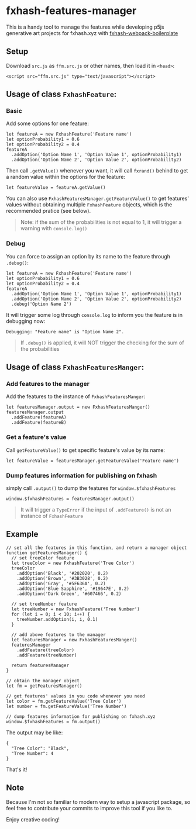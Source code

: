 # fxhash-features-manager

This is a handy tool to manage the features while developing p5js generative art projects for fxhash.xyz with [fxhash-webpack-boilerplate](https://github.com/fxhash/fxhash-webpack-boilerplate)

## Setup
Download `src.js` as `ffm.src.js` or other names, then load it in `<head>`:
```
<script src="ffm.src.js" type="text/javascript"></script>
```

## Usage of class `FxhashFeature`: 

### Basic
Add some options for one feature:
```
let featureA = new FxhashFeature('Feature name')
let optionProbability1 = 0.6
let optionProbability2 = 0.4
featureA
  .addOption('Option Name 1', 'Option Value 1', optionProbability1)
  .addOption('Option Name 2', 'Option Value 2', optionProbability2)
```
Then call `.getValue()` whenever you want, it will call `fxrand()` behind to get a random value within the options for the feature:

```
let featureValue = featureA.getValue()
```
You can also use `FxhashFeaturesManager.getFeatureValue()` to get features' values without obtaining multiple `FxhashFeature` objects, which is the recommended pratice (see below).

> Note: if the sum of the probabilities is not equal to 1, it will trigger a warning with `console.log()`

### Debug
You can force to assign an option by its name to the feature through `.debug()`:
```
let featureA = new FxhashFeature('Feature name')
let optionProbability1 = 0.6
let optionProbability2 = 0.4
featureA
  .addOption('Option Name 1', 'Option Value 1', optionProbability1)
  .addOption('Option Name 2', 'Option Value 2', optionProbability2)
  .debug('Option Name 2')
```
It will trigger some log through `console.log` to inform you the feature is in debugging now:
```
Debugging: "Feature name" is "Option Name 2".
```

> If `.debug()` is applied, it  will NOT trigger the checking for the sum of the probabilities

## Usage of class `FxhashFeaturesManger`:

### Add features to the manager
Add the features to the instance of `FxhashFeaturesManger`:
```
let featuresManager.output = new FxhashFeaturesManger()
featuresManager.output
  .addFeature(featureA)
  .addFeature(featureB)
```

### Get a feature's value
Call `getFeatureValue()` to get specific feature's value by its name:
```
let featureValue = featuresManager.getFeatureValue('Feature name')
```

### Dump features information for publishing on fxhash
simply call `.output()` to dump the features for `window.$fxhashFeatures`
```
window.$fxhashFeatures = featuresManager.output()
```
> It will trigger a `TypeError` if the input of `.addFeature()` is not an instance of `FxhashFeature`

## Example

```
// set all the features in this function, and return a manager object
function getFeaturesManager() {
  // set treeColor feature
  let treeColor = new FxhashFeature('Tree Color')
  treeColor
    .addOption('Black', '#202020', 0.2)
    .addOption('Brown', '#3B3028', 0.2)
    .addOption('Gray', '#5F636A', 0.2)
    .addOption('Blue Sapphire', '#19647E', 0.2)
    .addOption('Dark Green', '#607466', 0.2)

  // set treeNumber feature
  let treeNumber = new FxhashFeature('Tree Number')
  for (let i = 0; i < 10; i++) {
    treeNumber.addOption(i, i, 0.1)
  }
    
  // add above features to the manager
  let featuresManager = new FxhashFeaturesManger()
  featuresManager
    .addFeature(treeColor)
    .addFeature(treeNumber)

  return featuresManager
}

// obtain the manager object
let fm = getFeaturesManager()

// get features' values in you code whenever you need
let color = fm.getFeatureValue('Tree Color')
let number = fm.getFeatureValue('Tree Number')

// dump features information for publishing on fxhash.xyz
window.$fxhashFeatures = fm.output()
```
The output may be like:
```
{
  "Tree Color": "Black",
  "Tree Number": 4
}
```
That's it!

## Note
Because I'm not so familiar to modern way to setup a javascript package, so feel free to contribute your commits to improve this tool if you like to.

Enjoy creative coding!
